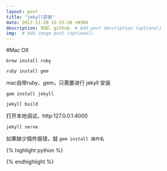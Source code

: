 ```yaml
---
layout: post
title: "jekyll安装"
date: 2017-11-20 15:53:20 +0300
description: 你好，github. # Add post description (optional)
img:  # Add image post (optional)
---
```

#Mac OX

`brew install ruby`

`ruby install gem`

mac自带ruby、gem，只需要进行 jekyll 安装

`gem install jekyll`


`jekyll build`

打开本地调试，http:127.0.0.1:4000

`jekyll serve`

如果缺少插件报错，就 `gem install 插件名`


{% highlight python %}

{% endhighlight %}

